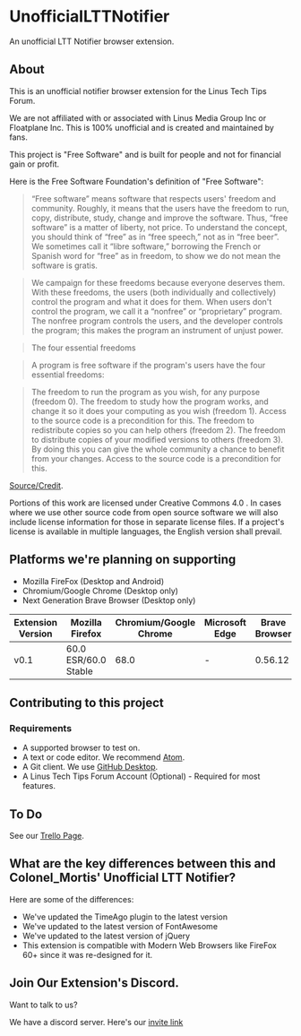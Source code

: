 # UnofficialLTTNotifier
An unofficial LTT Notifier browser extension.

## About
This is an unofficial notifier browser extension for the Linus Tech Tips Forum.

We are not affiliated with or associated with Linus Media Group Inc or Floatplane Inc.
This is 100% unofficial and is created and maintained by fans.

This project is "Free Software" and is built for people and not for financial gain or profit.

Here is the Free Software Foundation's definition of "Free Software":
>  “Free software” means software that respects users' freedom and community.
Roughly, it means that the users have the freedom to run, copy, distribute, study, change and improve the software.
Thus, “free software” is a matter of liberty, not price. To understand the concept, you should think of “free” as in “free speech,”
not as in “free beer”. We sometimes call it “libre software,” borrowing the French or Spanish word for “free” as in freedom,
 to show we do not mean the software is gratis.

> We campaign for these freedoms because everyone deserves them. With these freedoms,
 the users (both individually and collectively) control the program and what it does for them.
  When users don't control the program, we call it a “nonfree” or “proprietary” program.
   The nonfree program controls the users, and the developer controls the program;
    this makes the program an instrument of unjust power.

> The four essential freedoms

> A program is free software if the program's users have the four essential freedoms:

>    The freedom to run the program as you wish, for any purpose (freedom 0).
    The freedom to study how the program works, and change it so it does your computing as you wish (freedom 1). Access to the source code is a precondition for this.
    The freedom to redistribute copies so you can help others (freedom 2).
    The freedom to distribute copies of your modified versions to others (freedom 3). By doing this you can give the whole community a chance to benefit from your changes. Access to the source code is a precondition for this.

[Source/Credit](https://www.gnu.org/philosophy/free-sw.html).

Portions of this work are licensed under Creative Commons 4.0 . In cases where we use other source code from open source software we will also include license information for those in separate license files. If a project's license is available in multiple languages, the English version shall prevail.

## Platforms we're planning on supporting
* Mozilla FireFox (Desktop and Android)
* Chromium/Google Chrome (Desktop only)
* Next Generation Brave Browser (Desktop only)

| Extension Version | Mozilla Firefox | Chromium/Google Chrome | Microsoft Edge | Brave Browser |
|----|------|-----|---|------|
| v0.1 | 60.0 ESR/60.0 Stable | 68.0 | - | 0.56.12 |

## Contributing to this project

### Requirements
* A supported browser to test on.
* A text or code editor. We recommend [Atom](https://atom.io).
* A Git client. We use [GitHub Desktop](https://desktop.github.com).
* A Linus Tech Tips Forum Account (Optional) - Required for most features.

## To Do 
See our [Trello Page](https://trello.com/b/jZdXt8h7).

## What are the key differences between this and Colonel_Mortis' Unofficial LTT Notifier?

Here are some of the differences:
* We've updated the TimeAgo plugin to the latest version
* We've updated to the latest version of FontAwesome
* We've updated to the latest version of jQuery
* This extension is compatible with Modern Web Browsers like FireFox 60+ since it was re-designed for it.

## Join Our Extension's Discord.
Want to talk to us?

We have a discord server. Here's our [invite link](https://discord.gg/WWwfXF8)
